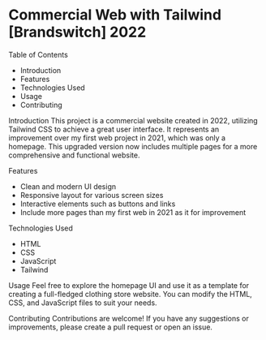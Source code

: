 # Commercial Web with Tailwind [Brandswitch] 2022

Table of Contents
- Introduction
- Features
- Technologies Used
- Usage
- Contributing

Introduction
This project is a commercial website created in 2022, utilizing Tailwind CSS to achieve a great user interface. It represents an improvement over my first web project in 2021, which was only a homepage. This upgraded version now includes multiple pages for a more comprehensive and functional website.

Features
- Clean and modern UI design
- Responsive layout for various screen sizes
- Interactive elements such as buttons and links
- Include more pages than my first web in 2021 as it for improvement

Technologies Used
- HTML
- CSS
- JavaScript
- Tailwind

Usage
Feel free to explore the homepage UI and use it as a template for creating a full-fledged clothing store website. You can modify the HTML, CSS, and JavaScript files to suit your needs.

Contributing
Contributions are welcome! If you have any suggestions or improvements, please create a pull request or open an issue.

